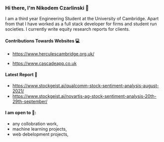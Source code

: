### Hi there, I'm Nikodem Czarlinski 👋

I am a third year Engineering Student at the University of Cambridge. Apart from that I have worked as a full stack developer for firms and student run societies. I currently write equity research reports for clients.

#### Contributions Towards Websites :computer:

- https://www.herculescambridge.org.uk/


- https://www.cascadeapp.co.uk



#### Latest Report :pencil:

- https://www.stockgeist.ai/qualcomm-stock-sentiment-analysis-august-2021/
- https://www.stockgeist.ai/novartis-ag-stock-sentiment-analysis-20th-29th-september/

#### I am open to :wrench::

- any collobration work,
- machine learning projects,
- web debelopment projects, 

<!---
nczarli/nczarli is a ✨ special ✨ repository because its `README.md` (this file) appears on your GitHub profile.
You can click the Preview link to take a look at your changes.
--->


